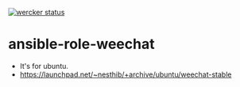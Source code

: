 [![wercker status](https://app.wercker.com/status/3fba0363c8e8f6503041b6f75002ade9/s/master "wercker status")](https://app.wercker.com/project/bykey/3fba0363c8e8f6503041b6f75002ade9)
# ansible-role-weechat

* It's for ubuntu.
* https://launchpad.net/~nesthib/+archive/ubuntu/weechat-stable
